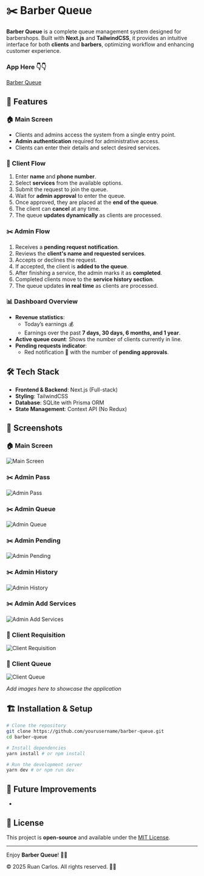 # ✂️ Barber Queue

**Barber Queue** is a complete queue management system designed for barbershops. Built with **Next.js** and **TailwindCSS**, it provides an intuitive interface for both **clients** and **barbers**, optimizing workflow and enhancing customer experience.

### App Here 👇👇
[Barber Queue](https://barber-queue-pied.vercel.app)

## 🚀 Features

### 🏠 Main Screen

- Clients and admins access the system from a single entry point.
- **Admin authentication** required for administrative access.
- Clients can enter their details and select desired services.

### 👤 Client Flow

1. Enter **name** and **phone number**.
2. Select **services** from the available options.
3. Submit the request to join the queue.
4. Wait for **admin approval** to enter the queue.
5. Once approved, they are placed at the **end of the queue**.
6. The client can **cancel** at any time.
7. The queue **updates dynamically** as clients are processed.

### ✂️ Admin Flow

1. Receives a **pending request notification**.
2. Reviews the **client's name and requested services**.
3. Accepts or declines the request.
4. If accepted, the client is **added to the queue**.
5. After finishing a service, the admin marks it as **completed**.
6. Completed clients move to the **service history section**.
7. The queue updates **in real time** as clients are processed.

### 📊 Dashboard Overview

- **Revenue statistics**:
  - Today’s earnings 💰
  - Earnings over the past **7 days, 30 days, 6 months, and 1 year**.
- **Active queue count**: Shows the number of clients currently in line.
- **Pending requests indicator**:
  - Red notification 🔴 with the number of **pending approvals**.

## 🛠️ Tech Stack

- **Frontend & Backend**: Next.js (Full-stack)
- **Styling**: TailwindCSS
- **Database**: SQLite with Prisma ORM
- **State Management**: Context API (No Redux)

## 📸 Screenshots

### 🏠 Main Screen
![Main Screen](./assets/screenshots/1.png)

### ✂️ Admin Pass
![Admin Pass](./assets/screenshots/admin1.png)

### ✂️ Admin Queue
![Admin Queue](./assets/screenshots/queueadmin.png)

### ✂️ Admin Pending
![Admin Pending](./assets/screenshots/pending.png)

### ✂️ Admin History
![Admin History](./assets/screenshots/history.png)

### ✂️ Admin Add Services
![Admin Add Services](./assets/screenshots/addservices.png)


### 👤 Client Requisition
![Client Requisition](./assets/screenshots/clientside.png)

### 👤 Client Queue
![Client Queue](./assets/screenshots/clientqueue.png)


*Add images here to showcase the application*

## 🏗️ Installation & Setup

```bash
# Clone the repository
git clone https://github.com/yourusername/barber-queue.git
cd barber-queue

# Install dependencies
yarn install # or npm install

# Run the development server
yarn dev # or npm run dev
```

## 🎯 Future Improvements

-

## 📜 License

This project is **open-source** and available under the [MIT License](LICENSE).

---

Enjoy **Barber Queue**! 🚀💈

© 2025 Ruan Carlos. All rights reserved. 🚀💈

